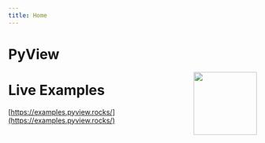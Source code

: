 ```yaml
---
title: Home
---
```


# PyView

<img src="https://pyview.rocks/images/pyview_logo_512.png" width="128px" align="right" />

# Live Examples

[https://examples.pyview.rocks/](https://examples.pyview.rocks/)
